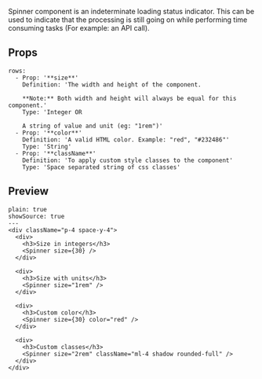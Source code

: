 Spinner component is an indeterminate loading status indicator. This can be used to indicate that the processing is still going on while performing time consuming tasks (For example: an API call).

## Props

```table
rows:
  - Prop: '**size**'
    Definition: 'The width and height of the component.

    **Note:** Both width and height will always be equal for this component.'
    Type: 'Integer OR

    A string of value and unit (eg: "1rem")'
  - Prop: '**color**'
    Definition: 'A valid HTML color. Example: "red", "#232486"'
    Type: 'String'
  - Prop: '**className**'
    Definition: 'To apply custom style classes to the component'
    Type: 'Space separated string of css classes'
```

## Preview

```react
plain: true
showSource: true
---
<div className="p-4 space-y-4">
  <div>
    <h3>Size in integers</h3>
    <Spinner size={30} />
  </div>

  <div>
    <h3>Size with units</h3>
    <Spinner size="1rem" />
  </div>

  <div>
    <h3>Custom color</h3>
    <Spinner size={30} color="red" />
  </div>

  <div>
    <h3>Custom classes</h3>
    <Spinner size="2rem" className="ml-4 shadow rounded-full" />
  </div>
</div>
```
